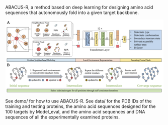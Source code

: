 ABACUS-R, a method based on deep learning for designing amino acid sequences that autonomously fold into a given target backbone.

<img src='imgs/pipline.png'/>

See demo/ for how to use ABACUS-R.
See data/ for the PDB IDs of the training and testing proteins, the amino acid sequences designed for the 100 targets by Model_eval,
and the amino acid sequences and DNA sequences of all the experimentally examined proteins.
